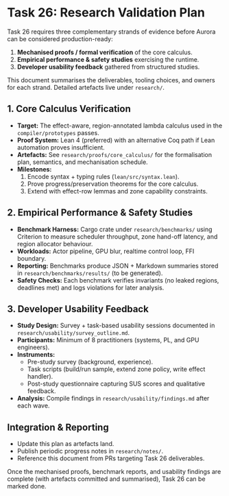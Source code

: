 # Task 26: Research Validation Plan

Task 26 requires three complementary strands of evidence before Aurora can be
considered production-ready:

1. **Mechanised proofs / formal verification** of the core calculus.
2. **Empirical performance & safety studies** exercising the runtime.
3. **Developer usability feedback** gathered from structured studies.

This document summarises the deliverables, tooling choices, and owners for each
strand. Detailed artefacts live under `research/`.

## 1. Core Calculus Verification

- **Target:** The effect-aware, region-annotated lambda calculus used in the
  `compiler/prototypes` passes.
- **Proof System:** Lean 4 (preferred) with an alternative Coq path if Lean
  automation proves insufficient.
- **Artefacts:** See `research/proofs/core_calculus/` for the formalisation plan,
  semantics, and mechanisation schedule.
- **Milestones:**
  1. Encode syntax + typing rules (`lean/src/syntax.lean`).
  2. Prove progress/preservation theorems for the core calculus.
  3. Extend with effect-row lemmas and zone capability constraints.

## 2. Empirical Performance & Safety Studies

- **Benchmark Harness:** Cargo crate under `research/benchmarks/` using Criterion
  to measure scheduler throughput, zone hand-off latency, and region allocator
  behaviour.
- **Workloads:** Actor pipeline, GPU blur, realtime control loop, FFI boundary.
- **Reporting:** Benchmarks produce JSON + Markdown summaries stored in
  `research/benchmarks/results/` (to be generated).
- **Safety Checks:** Each benchmark verifies invariants (no leaked regions,
  deadlines met) and logs violations for later analysis.

## 3. Developer Usability Feedback

- **Study Design:** Survey + task-based usability sessions documented in
  `research/usability/survey_outline.md`.
- **Participants:** Minimum of 8 practitioners (systems, PL, and GPU engineers).
- **Instruments:**
  - Pre-study survey (background, experience).
  - Task scripts (build/run sample, extend zone policy, write effect handler).
  - Post-study questionnaire capturing SUS scores and qualitative feedback.
- **Analysis:** Compile findings in `research/usability/findings.md` after each
  wave.

## Integration & Reporting

- Update this plan as artefacts land.
- Publish periodic progress notes in `research/notes/`.
- Reference this document from PRs targeting Task 26 deliverables.

Once the mechanised proofs, benchmark reports, and usability findings are
complete (with artefacts committed and summarised), Task 26 can be marked done.
